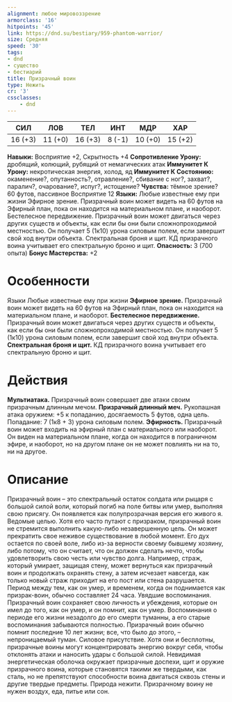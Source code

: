 ```yaml
---
alignment: любое мировоззрение
armorclass: '16'
hitpoints: '45'
link: https://dnd.su/bestiary/959-phantom-warrior/
size: Средняя
speed: '30'
tags:
- dnd
- существо
- бестиарий
title: Призрачный воин
type: Нежить
cr: '3'
cssclasses:
    - dnd
---
```



| СИЛ | ЛОВ | ТЕЛ | ИНТ | МДР | ХАР |
|---|---|---|---|---|---|
| 16 (+3) | 11 (+0) | 16 (+3) | 8 (-1) | 10 (+0) | 15 (+2) |
**Навыки:** Восприятие +2, Скрытность +4
**Сопротивление Урону:** дробящий, колющий, рубящий от немагических атак
**Иммунитет К Урону:** некротическая энергия, холод, яд
**Иммунитет К Состоянию:** окаменение?, опутанность?, отравление?, сбивание с ног?, захват?, паралич?, очарование?, испуг?, истощение?
**Чувства:** тёмное зрение? 60 футов, пассивное Восприятие 12
**Языки:** Любые известные ему при жизни
Эфирное зрение. Призрачный воин может видеть на 60 футов на Эфирный план, пока он находится на материальном плане, и наоборот.
Бестелесное передвижение. Призрачный воин может двигаться через других существ и объекты, как если бы они были сложнопроходимой местностью. Он получает 5 (1к10) урона силовым полем, если завершит свой ход внутри объекта.
Спектральная броня и щит. КД призрачного воина учитывает его спектральную броню и щит.
**Опасность:** 3 (700 опыта)
**Бонус Мастерства:** +2


# Особенности
Языки Любые известные ему при жизни
**Эфирное зрение.** Призрачный воин может видеть на 60 футов на Эфирный план, пока он находится на материальном плане, и наоборот.
**Бестелесное передвижение.** Призрачный воин может двигаться через других существ и объекты, как если бы они были сложнопроходимой местностью. Он получает 5 (1к10) урона силовым полем, если завершит свой ход внутри объекта.
**Спектральная броня и щит.** КД призрачного воина учитывает его спектральную броню и щит.


# Действия
**Мультиатака.** Призрачный воин совершает две атаки своим призрачным длинным мечом.
**Призрачный длинный меч.** Рукопашная атака оружием: +5 к попаданию, досягаемость 5 футов, одна цель. Попадание: 7 (1к8 + 3) урона силовым полем.
**Эфирность.** Призрачный воин может входить на эфирный план с материального или наоборот. Он виден на материальном плане, когда он находится в пограничном эфире, и наоборот, но на другом плане он не может повлиять ни на то, ни на другое.


# Описание
Призрачный воин – это спектральный остаток солдата или рыцаря с большой силой воли, который погиб на поле битвы или умер, выполняя свою присягу. Он появляется как полупрозрачная версия его живого я. Ведомые целью. Хотя его часто путают с призраком, призрачный воин не стремится выполнить какую-либо незавершенную цель. Он может прекратить свое неживое существование в любой момент. Его дух остается по своей воле, либо из-за верности своему бывшему хозяину, либо потому, что он считает, что он должен сделать нечто, чтобы удовлетворить свою честь или чувство долга. Например, страж, который умирает, защищая стену, может вернуться как призрачный воин и продолжать охранять стену, а затем исчезает навсегда, как только новый страж приходит на его пост или стена разрушается. Период между тем, как он умер, и временем, когда он поднимается как призрак-воин, обычно составляет 24 часа. Увядшие воспоминания. Призрачный воин сохраняет свою личность и убеждения, которые он имел до того, как он умер, и он помнит, как он умер. Воспоминания о периоде его жизни незадолго до его смерти туманны, а его старые воспоминания забываются полностью. Призрачный воин обычно помнит последние 10 лет жизни; все, что было до этого, – непроницаемый туман. Силовое присутствие. Хотя они и бесплотны, призрачные воины могут концентрировать энергию вокруг себя, чтобы отклонять атаки и наносить удары с большой силой. Невидимая энергетическая оболочка окружает призрачные доспехи, щит и оружие призрачного воина, которые становятся такими же твердыми, как сталь, но не препятствуют способности воина двигаться сквозь стены и другие твердые предметы. Природа нежити. Призрачному воину не нужен воздух, еда, питье или сон.